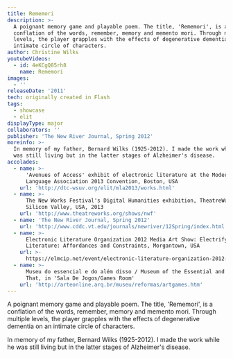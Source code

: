 ```yaml
---
title: Rememori
description: >-
  A poignant memory game and playable poem. The title, 'Rememori', is a
  conflation of the words, remember, memory and memento mori. Through multiple
  levels, the player grapples with the effects of degenerative dementia on an
  intimate circle of characters.
author: Christine Wilks
youtubeVideos:
  - id: 4eKCgQ85rh8
    name: Rememori
images:
  - ''
releaseDate: '2011'
tech: originally created in Flash
tags:
  - showcase
  - elit
displayType: major
collaborators: ''
publisher: 'The New River Journal, Spring 2012'
moreinfo: >-
  In memory of my father, Bernard Wilks (1925-2012). I made the work while he
  was still living but in the latter stages of Alzheimer's disease.
accolades:
  - name: >-
      'Avenues of Access' exhibit of electronic literature at the Modern
      Language Association 2013 Convention, Boston, USA
    url: 'http://dtc-wsuv.org/elit/mla2013/works.html'
  - name: >-
      The New Works Festival's Digital Humanities exhibition, TheatreWorks,
      Silicon Valley, USA, 2013
    url: 'http://www.theatreworks.org/shows/nwf'
  - name: 'The New River Journal, Spring 2012'
    url: 'http://www.cddc.vt.edu/journals/newriver/12Spring/index.html'
  - name: >-
      Electronic Literature Organization 2012 Media Art Show: Electrifying
      Literature: Affordances and Constraints, Morgantown, USA
    url: >-
      https://elmcip.net/event/electronic-literature-organization-2012-media-art-show-electrifying-literature-affordances-and
  - name: >-
      Museu do essencial e do além disso / Museum of the Essential and Beyond
      That, in 'Sala De Jogos/Games Room'
    url: 'http://arteonline.arq.br/museu/reformas/artgames.htm'
---
```



A poignant memory game and playable poem. The title, 'Rememori', is a conflation of the words, remember, memory and memento mori. Through multiple levels, the player grapples with the effects of degenerative dementia on an intimate circle of characters.

In memory of my father, Bernard Wilks (1925-2012). I made the work while he was still living but in the latter stages of Alzheimer's disease.
